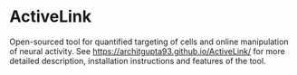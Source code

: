 # ActiveLink
Open-sourced tool for quantified targeting of cells and online manipulation of neural activity.
See https://architgupta93.github.io/ActiveLink/ for more detailed description, installation instructions and features of the tool.
